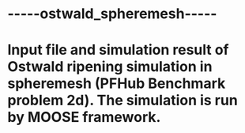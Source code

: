 # -----ostwald_spheremesh-----

# Input file and simulation result of Ostwald ripening simulation in spheremesh (PFHub Benchmark problem 2d). The simulation is run by MOOSE framework.
